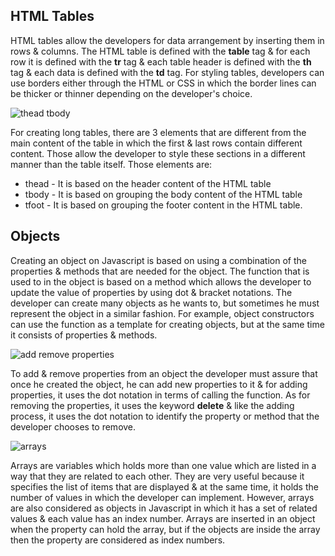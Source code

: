 
## HTML Tables


HTML tables allow the developers for data arrangement by inserting them in rows & columns. The HTML table is defined with the **table** tag & for each row it is defined with the **tr** tag & each table header is defined with the **th** tag & each data is defined with the **td** tag. For styling tables, developers can use borders either through the HTML or CSS in which the border lines can be thicker or thinner depending on the developer's choice.

![thead tbody](https://i.stack.imgur.com/iWzty.jpg)

For creating long tables, there are 3 elements that are different from the main content of the table in which the first & last rows contain different content. Those allow the developer to style these sections in a different manner than the table itself. Those elements are:
* thead - It is based on the header content of the HTML table
* tbody - It is based on grouping the body content of the HTML table
* tfoot - It is based on grouping the footer content in the HTML table.

## Objects


Creating  an object on Javascript is based on using a combination of the properties & methods that are needed for the object. The function that is used to in the object is based on a method which allows the developer to update the value of properties by using dot & bracket notations. The developer can create many objects as he wants to, but sometimes he must represent the object in a similar fashion. For example, object constructors can use the function as a template for creating objects, but at the same time it consists of properties & methods.

![add remove properties](https://flaviocopes.com/how-to-remove-object-property-javascript/delete-object-property.png)

To add & remove properties from an object the developer must assure that once he created the object, he can add new properties to it & for adding properties, it uses the dot notation in terms of calling the function. As for removing the properties, it uses the keyword **delete** & like the adding process, it uses the dot notation to identify the property or method that the developer chooses to remove.



![arrays](https://miro.medium.com/max/1130/1*wc0QOYZUVvabyZYVfdzvTQ.png)

Arrays are variables which holds more than one value which are listed in a way that they are related to each other. They are very useful because it specifies the list of items that are displayed & at the same time, it holds the number of values in which the developer can implement. However, arrays are also considered as objects in Javascript in which it has a set of related values & each value has an index number. Arrays are inserted in an object when the property can hold the array, but if the objects are inside the array then the property are considered as index numbers.

